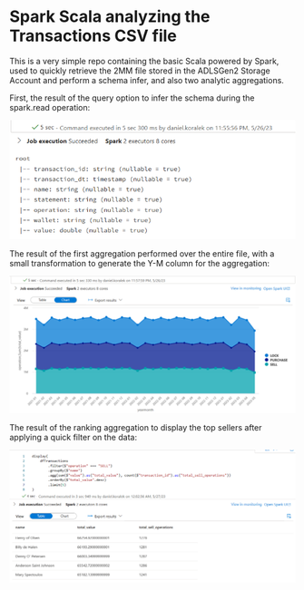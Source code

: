 # Spark Scala analyzing the Transactions CSV file

This is a very simple repo containing the basic Scala powered by Spark, used to quickly retrieve the 2MM file stored in the ADLSGen2 Storage Account and perform a schema infer, and also two analytic aggregations.

First, the result of the query option to infer the schema during the spark.read operation:

![schema](1_schemaInfer.png)

The result of the first aggregation performed over the entire file, with a small transformation to generate the Y-M column for the aggregation:

![Aggregation 1](2_aggregation1.png)

The result of the ranking aggregation to display the top sellers after applying a quick filter on the data:

![Aggregation 2](3_aggregation2.png)
